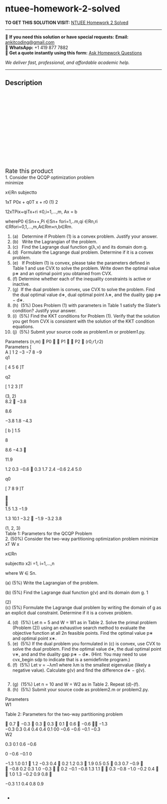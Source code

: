 # ntuee-homework-2-solved
**TO GET THIS SOLUTION VISIT:** [NTUEE Homework 2 Solved](https://www.ankitcodinghub.com/product/ntuee-homework-2-solved/)


---

📩 **If you need this solution or have special requests:** **Email:** ankitcoding@gmail.com  
📱 **WhatsApp:** +1 419 877 7882  
📄 **Get a quote instantly using this form:** [Ask Homework Questions](https://www.ankitcodinghub.com/services/ask-homework-questions/)

*We deliver fast, professional, and affordable academic help.*

---

<h2>Description</h2>



<div class="kk-star-ratings kksr-auto kksr-align-center kksr-valign-top" data-payload="{&quot;align&quot;:&quot;center&quot;,&quot;id&quot;:&quot;93639&quot;,&quot;slug&quot;:&quot;default&quot;,&quot;valign&quot;:&quot;top&quot;,&quot;ignore&quot;:&quot;&quot;,&quot;reference&quot;:&quot;auto&quot;,&quot;class&quot;:&quot;&quot;,&quot;count&quot;:&quot;0&quot;,&quot;legendonly&quot;:&quot;&quot;,&quot;readonly&quot;:&quot;&quot;,&quot;score&quot;:&quot;0&quot;,&quot;starsonly&quot;:&quot;&quot;,&quot;best&quot;:&quot;5&quot;,&quot;gap&quot;:&quot;4&quot;,&quot;greet&quot;:&quot;Rate this product&quot;,&quot;legend&quot;:&quot;0\/5 - (0 votes)&quot;,&quot;size&quot;:&quot;24&quot;,&quot;title&quot;:&quot;NTUEE Homework 2 Solved&quot;,&quot;width&quot;:&quot;0&quot;,&quot;_legend&quot;:&quot;{score}\/{best} - ({count} {votes})&quot;,&quot;font_factor&quot;:&quot;1.25&quot;}">

<div class="kksr-stars">

<div class="kksr-stars-inactive">
            <div class="kksr-star" data-star="1" style="padding-right: 4px">


<div class="kksr-icon" style="width: 24px; height: 24px;"></div>
        </div>
            <div class="kksr-star" data-star="2" style="padding-right: 4px">


<div class="kksr-icon" style="width: 24px; height: 24px;"></div>
        </div>
            <div class="kksr-star" data-star="3" style="padding-right: 4px">


<div class="kksr-icon" style="width: 24px; height: 24px;"></div>
        </div>
            <div class="kksr-star" data-star="4" style="padding-right: 4px">


<div class="kksr-icon" style="width: 24px; height: 24px;"></div>
        </div>
            <div class="kksr-star" data-star="5" style="padding-right: 4px">


<div class="kksr-icon" style="width: 24px; height: 24px;"></div>
        </div>
    </div>

<div class="kksr-stars-active" style="width: 0px;">
            <div class="kksr-star" style="padding-right: 4px">


<div class="kksr-icon" style="width: 24px; height: 24px;"></div>
        </div>
            <div class="kksr-star" style="padding-right: 4px">


<div class="kksr-icon" style="width: 24px; height: 24px;"></div>
        </div>
            <div class="kksr-star" style="padding-right: 4px">


<div class="kksr-icon" style="width: 24px; height: 24px;"></div>
        </div>
            <div class="kksr-star" style="padding-right: 4px">


<div class="kksr-icon" style="width: 24px; height: 24px;"></div>
        </div>
            <div class="kksr-star" style="padding-right: 4px">


<div class="kksr-icon" style="width: 24px; height: 24px;"></div>
        </div>
    </div>
</div>


<div class="kksr-legend" style="font-size: 19.2px;">
            <span class="kksr-muted">Rate this product</span>
    </div>
    </div>
<div class="page" title="Page 1">
<div class="section">
<div class="layoutArea">
<div class="column">
1. Consider the QCQP optimization problem

</div>
</div>
<div class="layoutArea">
<div class="column">
minimize

x∈Rn subjectto

</div>
<div class="column">
1xT P0x + q0T x + r0 (1) 2

12xTPix+qiTx+ri ≤0,i=1,…,m, Ax = b

</div>
</div>
<div class="layoutArea">
<div class="column">
whereP0 ∈Sn++,Pi ∈Sn+ fori=1,..m,qi ∈Rn,ri ∈Rfori=0,1,…,m,A∈Rm×n,b∈Rm.

<ol>
<li>(a)&nbsp; &nbsp;Determine if Problem (1) is a convex problem. Justify your answer.</li>
<li>(b)&nbsp; &nbsp;Write the Lagrangian of the problem.</li>
<li>(c)&nbsp; &nbsp;Find the Lagrange dual function g(λ,ν) and its domain dom g.</li>
<li>(d)&nbsp; Formulate the Lagrange dual problem. Determine if it is a convex problem.</li>
<li>(e)&nbsp; &nbsp;If Problem (1) is convex, please take the parameters defined in Table 1 and use CVX to solve the problem. Write down the optimal value p∗ and an optimal point you obtained from CVX.</li>
<li>(f) Determine whether each of the inequality constraints is active or inactive.</li>
<li>(g)&nbsp; If the dual problem is convex, use CVX to solve the problem. Find the dual optimal value d∗, dual
optimal point λ∗, and the duality gap p∗ − d∗.
</li>
<li>(h) &nbsp;(5%) Does Problem (1) with parameters in Table 1 satisfy the Slater’s condition? Justify your answer.</li>
<li>(i) &nbsp;(5%) Find the KKT conditions for Problem (1). Verify that the solution you get from CVX is consistent with the solution of the KKT condition equations.</li>
<li>(j) &nbsp;(5%) Submit your source code as problem1.m or problem1.py.</li>
</ol>
Parameters (n,m)  P0   P1   P2  (r0,r1,r2)

</div>
</div>
<div class="layoutArea">
<div class="column">
Parameters [

</div>
<div class="column">
A ] 1 2 −3 −7 8 −9

</div>
<div class="column">
q1

[ 4 5 6 ]T

</div>
<div class="column">
q2

[ 1 2 3 ]T

</div>
</div>
<div class="layoutArea">
<div class="column">
(3, 2)

</div>
</div>
<div class="layoutArea">
<div class="column">
8.2  −3.8

8.6

</div>
<div class="column">
−3.8 1.8 −4.3

[ b ] 1.5

8

</div>
<div class="column">
8.6 −4.3 

11.9

</div>
<div class="column">
1.2 0.3 −0.6  0.3 1.7 2.4 −0.6 2.4 5.0

q0

[ 7 8 9 ]T

</div>
<div class="column">


</div>
<div class="column">


</div>
<div class="column">
1.5 1.3 −1.9

1.3 10.1 −3.2  −1.9 −3.2 3.8

</div>
</div>
<div class="layoutArea">
<div class="column">
(1, 2, 3)

</div>
</div>
<div class="layoutArea">
<div class="column">
Table 1: Parameters for the QCQP Problem

</div>
</div>
<div class="layoutArea">
<div class="column">
2. (50%) Consider the two-way partitioning optimization problem minimize xT W x

x∈Rn

subjectto x2i =1, i=1,…,n

where W ∈ Sn.

(a) (5%) Write the Lagrangian of the problem.

(b) (5%) Find the Lagrange dual function g(ν) and its domain dom g. 1

</div>
<div class="column">
(2)

</div>
</div>
</div>
</div>
<div class="page" title="Page 2">
<div class="layoutArea">
<div class="column">
(c) (5%) Formulate the Lagrange dual problem by writing the domain of g as an explicit dual constraint. Determine if it is a convex problem.

<ol start="4">
<li>(d) &nbsp;(5%) Let n = 5 and W = W1 as in Table 2. Solve the primal problem (Problem (2)) using an exhaustive search method to evaluate the objective function at all 2n feasible points. Find the optimal value p∗ and optimal point x∗.</li>
<li>(e) &nbsp;(5%) If the dual problem you formulated in (c) is convex, use CVX to solve the dual problem. Find the optimal value d∗, the dual optimal point ν∗, and and the duality gap p∗ − d∗. (Hint: You may need to use cvx_begin sdp to indicate that is a semidefinite program.)</li>
<li>(f) &nbsp;(5%) Let ν = −λm1 where λm is the smallest eigenvalue (likely a negative value). Calculate g(ν) and find the difference d∗ − g(ν).</li>
</ol>
</div>
</div>
<div class="layoutArea">
<div class="column">
<ol start="7">
<li>(g) &nbsp;(15%) Let n = 10 and W = W2 as in Table 2. Repeat (d)-(f).</li>
<li>(h) &nbsp;(5%) Submit your source code as problem2.m or problem2.py.</li>
</ol>
</div>
</div>
<div class="layoutArea">
<div class="column">
Parameters

</div>
<div class="column">
W1

Table 2: Parameters for the two-way partitioning problem

</div>
</div>
<div class="layoutArea">
<div class="column">
 0.7  −0.3  0.3  0.3  0.1  0.6  −0.6  −1.3

</div>
<div class="column">
−0.3 0.3 0.4 0.4 0.4 0.1 00 −0.6 −0.6 −0.1 −0.3

</div>
<div class="column">
W2

0.3 0.1 0.6 −0.6

0 −0.6 −0.1 0

</div>
<div class="column">
−1.3 1.0 0.1  1.2 −0.3 0.4  0.2 1.2 0.3  1.9 0.5 0.5  0.3 0.7 −0.9 

</div>
</div>
<div class="layoutArea">
<div class="column">
 −0.8 0.2 0.3 1.0 −0.3   0.2 −0.1 −0.8 1.3 1.1   0.3 −0.8 −1.0 −0.2 0.4   1.0 1.3 −0.2 0.9 0.8 

−0.3 1.1 0.4 0.8 0.9

</div>
</div>
<div class="layoutArea">
<div class="column">
<ul>
<li></li>
</ul>
</div>
</div>
<div class="layoutArea">
<div class="column">
&nbsp;

</div>
</div>
</div>
